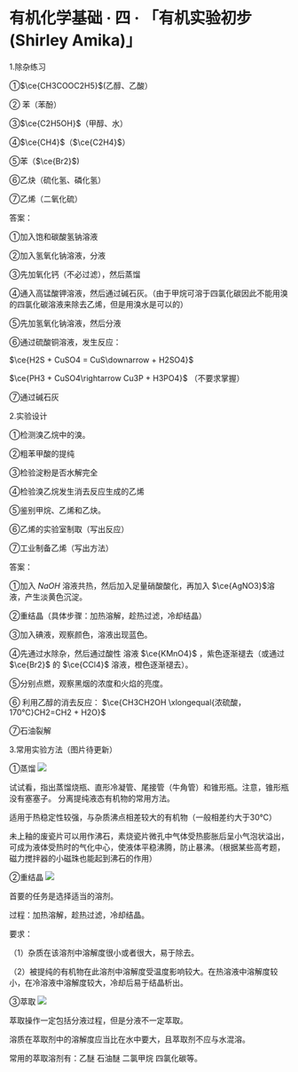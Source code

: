 # 有机化学基础 · 四 · 「有机实验初步(Shirley Amika)」

1.除杂练习

①$\ce{CH3COOC2H5}$(乙醇、乙酸）

② 苯（苯酚）

③$\ce{C2H5OH}$（甲醇、水）

④$\ce{CH4}$（$\ce{C2H4}$）

⑤苯（$\ce{Br2}$)

⑥乙炔（硫化氢、磷化氢）

⑦乙烯（二氧化硫）

答案：

①加入饱和碳酸氢钠溶液

②加入氢氧化钠溶液，分液

③先加氧化钙（不必过滤），然后蒸馏

④通入高锰酸钾溶液，然后通过碱石灰。（由于甲烷可溶于四氯化碳因此不能用溴的四氯化碳溶液来除去乙烯，但是用溴水是可以的）

⑤先加氢氧化钠溶液，然后分液

⑥通过硫酸铜溶液，发生反应：

$\ce{H2S + CuSO4 = CuS\downarrow + H2SO4}$

$\ce{PH3 + CuSO4\rightarrow Cu3P + H3PO4}$ （不要求掌握）

⑦通过碱石灰

2.实验设计

①检测溴乙烷中的溴。

②粗苯甲酸的提纯

③检验淀粉是否水解完全

④检验溴乙烷发生消去反应生成的乙烯

⑤鉴别甲烷、乙烯和乙炔。

⑥乙烯的实验室制取（写出反应）

⑦工业制备乙烯（写出方法）

答案：

①加入 $NaOH$ 溶液共热，然后加入足量硝酸酸化，再加入 $\ce{AgNO3}$溶液，产生淡黄色沉淀。

②重结晶（具体步骤：加热溶解，趁热过滤，冷却结晶）

③加入碘液，观察颜色，溶液出现蓝色。

④先通过水除杂，然后通过酸性 
溶液 $\ce{KMnO4}$ ，紫色逐渐褪去（或通过 $\ce{Br2}$ 的 $\ce{CCl4}$ 溶液，橙色逐渐褪去）。

⑤分别点燃，观察黑烟的浓度和火焰的亮度。

⑥ 利用乙醇的消去反应：
$\ce{CH3CH2OH  \xlongequal{浓硫酸，170℃}CH2=CH2 + H2O}$

⑦石油裂解

3.常用实验方法（图片待更新）

①蒸馏
![](https://pic1.zhimg.com/80/v2-3c766768d17fd3a2a2323c553a49c848_720w.webp)

试试看，指出蒸馏烧瓶、直形冷凝管、尾接管（牛角管）和锥形瓶。注意，锥形瓶没有塞塞子。
分离提纯液态有机物的常用方法。

适用于热稳定性较强，与杂质沸点相差较大的有机物（一般相差约大于30℃）

未上釉的废瓷片可以用作沸石，素烧瓷片微孔中气体受热膨胀后呈小气泡状溢出，可成为液体受热时的气化中心，使液体平稳沸腾，防止暴沸。（根据某些高考题，磁力搅拌器的小磁珠也能起到沸石的作用）

②重结晶
![](https://pic2.zhimg.com/80/v2-1bc2e51b027a38d8e2ed12cf309e2bcd_720w.webp)

首要的任务是选择适当的溶剂。

过程：加热溶解，趁热过滤，冷却结晶。

要求：

（1）杂质在该溶剂中溶解度很小或者很大，易于除去。

（2）被提纯的有机物在此溶剂中溶解度受温度影响较大。在热溶液中溶解度较小，在冷溶液中溶解度较大，冷却后易于结晶析出。

③萃取
![](https://pic1.zhimg.com/80/v2-96144e555dc838d42771ec346b350954_720w.webp)

萃取操作一定包括分液过程，但是分液不一定萃取。

溶质在萃取剂中的溶解度应当比在水中要大，且萃取剂不应与水混溶。

常用的萃取溶剂有：乙醚 石油醚 二氯甲烷 四氯化碳等。
